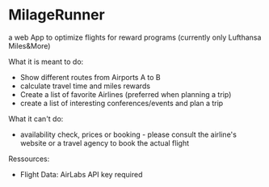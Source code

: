 # MilageRunner
a web App to optimize flights for reward programs (currently only Lufthansa Miles&amp;More)

What it is meant to do:
* Show different routes from Airports A to B 
* calculate travel time and miles rewards
* Create a list of favorite Airlines (preferred when planning a trip)
* create a list of interesting conferences/events and plan a trip 

What it can't do:
* availability check, prices or booking - please consult the airline's website or a travel agency to book the actual flight

Ressources:
* Flight Data: AirLabs API key required
